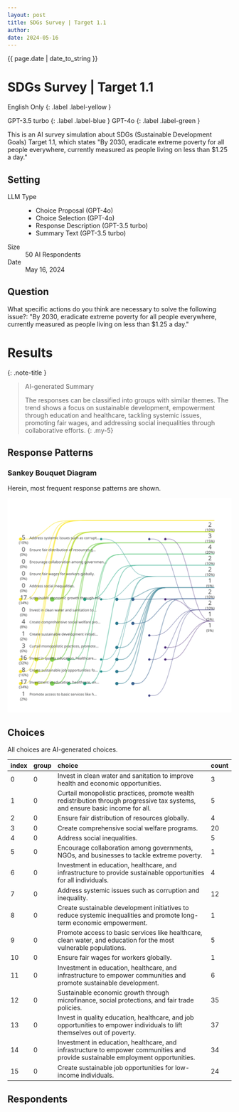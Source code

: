 ```yaml
---
layout: post
title: SDGs Survey | Target 1.1 
author: 
date: 2024-05-16
---
```


<p class="post-meta">
<span class="date">{{ page.date | date_to_string }}</span>
<!-- <span class="author">(Requested by: {{ page.author }})</span> -->
</p>

# SDGs Survey | Target 1.1 
English Only
{: .label .label-yellow }

GPT-3.5 turbo
{: .label .label-blue }
GPT-4o
{: .label .label-green }


This is an AI survey simulation about SDGs (Sustainable Development Goals) Target 1.1, which states "By 2030, eradicate extreme poverty for all people everywhere, currently measured as people living on less than $1.25 a day."

## Setting
<dl>
  <dt>LLM Type</dt>
  <dd>
  	<ul>
  		<li>Choice Proposal (GPT-4o)</li>
  		<li>Choice Selection (GPT-4o)</li>
  		<li>Response Description (GPT-3.5 turbo)</li>
  		<li>Summary Text (GPT-3.5 turbo)</li>
  	</ul>
  </dd>
  <dt>Size</dt>
  <dd>50 AI Respondents</dd>
  <dt>Date</dt>
  <dd>May 16, 2024</dd>
</dl>

## Question
What specific actions do you think are necessary to solve the following issue?: "By 2030, eradicate extreme poverty for all people everywhere, currently measured as people living on less than $1.25 a day."

# Results

{: .note-title }
> AI-generated Summary
>
> The responses can be classified into groups with similar themes. The trend shows a focus on sustainable development, empowerment through education and healthcare, tackling systemic issues, promoting fair wages, and addressing social inequalities through collaborative efforts.
{: .my-5}




## Response Patterns

### Sankey Bouquet Diagram
Herein, most frequent response patterns are shown.

![diagram_sankey](../assets/data/1_SDGs_1_1/diagram_sankey.svg)


## Choices
All choices are AI-generated choices.

|index|group|choice|count|
|:----|:----|:----|:----|
|0|0|Invest in clean water and sanitation to improve health and economic opportunities.|3|
|1|0|Curtail monopolistic practices, promote wealth redistribution through progressive tax systems, and ensure basic income for all.|5|
|2|0|Ensure fair distribution of resources globally.|4|
|3|0|Create comprehensive social welfare programs.|20|
|4|0|Address social inequalities.|5|
|5|0|Encourage collaboration among governments, NGOs, and businesses to tackle extreme poverty.|1|
|6|0|Investment in education, healthcare, and infrastructure to provide sustainable opportunities for all individuals.|4|
|7|0|Address systemic issues such as corruption and inequality.|12|
|8|0|Create sustainable development initiatives to reduce systemic inequalities and promote long-term economic empowerment.|1|
|9|0|Promote access to basic services like healthcare, clean water, and education for the most vulnerable populations.|5|
|10|0|Ensure fair wages for workers globally.|1|
|11|0|Investment in education, healthcare, and infrastructure to empower communities and promote sustainable development.|6|
|12|0|Sustainable economic growth through microfinance, social protections, and fair trade policies.|35|
|13|0|Invest in quality education, healthcare, and job opportunities to empower individuals to lift themselves out of poverty.|37|
|14|0|Investment in education, healthcare, and infrastructure to empower communities and provide sustainable employment opportunities.|34|
|15|0|Create sustainable job opportunities for low-income individuals.|24|




## Respondents



